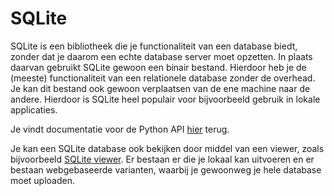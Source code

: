 # SQLite
SQLite is een bibliotheek die je functionaliteit van een database biedt, zonder dat je daarom een echte database server moet opzetten. In plaats daarvan gebruikt SQLite gewoon een binair bestand. Hierdoor heb je de (meeste) functionaliteit van een relationele database zonder de overhead. Je kan dit bestand ook gewoon verplaatsen van de ene machine naar de andere. Hierdoor is SQLite heel populair voor bijvoorbeeld gebruik in lokale applicaties.

Je vindt documentatie voor de Python API [hier](https://docs.python.org/3/library/sqlite3.html) terug.

Je kan een SQLite database ook bekijken door middel van een viewer, zoals bijvoorbeeld [SQLite viewer](https://sqliteviewer.app/). Er bestaan er die je lokaal kan uitvoeren en er bestaan webgebaseerde varianten, waarbij je gewoonweg je hele database moet uploaden.
